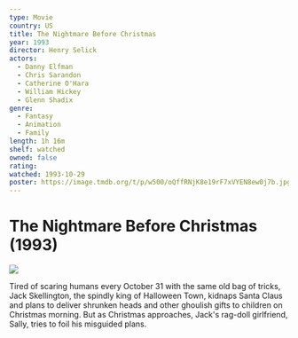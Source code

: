 ```yaml
---
type: Movie
country: US
title: The Nightmare Before Christmas
year: 1993
director: Henry Selick
actors:
  - Danny Elfman
  - Chris Sarandon
  - Catherine O'Hara
  - William Hickey
  - Glenn Shadix
genre:
  - Fantasy
  - Animation
  - Family
length: 1h 16m
shelf: watched
owned: false
rating:
watched: 1993-10-29
poster: https://image.tmdb.org/t/p/w500/oQffRNjK8e19rF7xVYEN8ew0j7b.jpg
---
```


# The Nightmare Before Christmas (1993)

![](https://image.tmdb.org/t/p/w500/oQffRNjK8e19rF7xVYEN8ew0j7b.jpg)

Tired of scaring humans every October 31 with the same old bag of tricks, Jack Skellington, the spindly king of Halloween Town, kidnaps Santa Claus and plans to deliver shrunken heads and other ghoulish gifts to children on Christmas morning. But as Christmas approaches, Jack's rag-doll girlfriend, Sally, tries to foil his misguided plans.